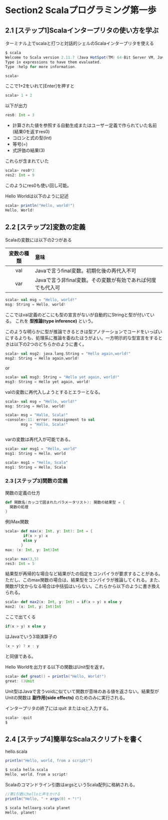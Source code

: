 # Section2 Scalaプログラミング第一歩

## 2.1 [ステップ1]Scalaインタープリタの使い方を学ぶ
ターミナル上でscalaと打つと対話的シェルのScalaインタープリタを使える

```Scala
$ scala
Welcome to Scala version 2.11.7 (Java HotSpot(TM) 64-Bit Server VM, Java 1.8.0_65).
Type in expressions to have them evaluated.
Type :help for more information.

scala>
```

ここで1+2をいれて[Enter]を押すと

```Scala
scala> 1 + 2
```

以下が出力
```Scala
res0: Int = 3
```

* 計算された値を参照する自動生成またはユーザー定義で作られていた名前(結果0を返すres0)
* コロンと式の型(Int)
* 等号(=)
* 式評価の結果(3)

これらが含まれていた

```Scala
scala> res0*3
res2: Int = 9
```
このようにres0も使い回し可能。

Hello Worldは以下のように記述
```Scala
scala> println("Hello, world!")
Hello, World!
```

## 2.2 [ステップ2]変数の定義
Scalaの変数には以下の2つがある


|変数の種類|意味|
|:------:|:---|
|val|Javaで言うfinal変数。初期化後の再代入不可|
|var|Javaで言う非final変数。その変数が有効であれば何度でも代入可|


```Scala
scala> val msg = "Hello, world!"
msg: String = Hello, world!
```
ここではval定義のどこにも型の宣言がないが自動的にStringと型が付いている。
これを **型推論(type inference)** という。

このような明らかに型が推論できるときは型アノテーションでコードをいっぱいにするよりも、処理系に推論を委ねたほうがよい。一方明示的な型宣言をするときは以下の2つのどちらかのように書く。

```Scala
scala> val msg2: java.lang.String = "Hello again,world!"
msg2: String = Hello again,world!
```
or
```Scala
scala> val msg3: String = "Hello yet again, world!"
msg3: String = Hello yet again, world!
```


valの変数に再代入しようとするとエラーとなる。
```Scala
scala> val msg = "Hello, world!"
msg: String = Hello, world!

scala> msg = "Hallo, Scala!"
<console>:11: error: reassignment to val
       msg = "Hallo, Scala!"
           ^
```

varの変数は再代入が可能である。
```Scala
scala> var msg1 = "Hello, world"
msg1: String = Hello, world

scala> msg1 = "Hello, Scala"
msg1: String = Hello, Scala
```

### 2.3 [ステップ3]関数の定義
関数の定義の仕方
```Scala
def 関数名(カッコで囲まれたパラメータリスト): 関数の結果型 = {
  関数の処理
}
```

例)Max関数
```Scala
scala> def max(x: Int, y: Int): Int = {
        if(x > y) x
        else y
       }
max: (x: Int, y: Int)Int

scala> max(3,5)
res3: Int = 5
```

結果型が再帰的な場合など結果がたの指定をコンパイラが要求することがある。ただし、このmax関数の場合は、結果型をコンパイラが推論してくれる。また、関数が1文からなる場合は中括弧はいらない。これらから以下のように書き換えられる。

```Scala
scala> def max2(x: Int, y: Int) = if(x > y) x else y
max2: (x: Int, y: Int)Int
```

ここで出てくる

```Scala
if(x > y) x else y
```

はJavaでいう3項演算子の

```Scala
(x > y) ? x : y
```
と同値である。


Hello Worldを出力する以下の関数はUnit型を返す。
```Scala
scala> def great() = println("Hello, World!")
great: ()Unit
```

Unit型はJavaで言うvoidに似ていて関数が意味のある値を返さない。結果型がUnitの関数は **副作用(side effects)** のためのみに実行される。

インタープリタの終了には:quit または:qと入力する。
```Scala
scala> :quit
$
```

## 2.4 [ステップ4]簡単なScalaスクリプトを書く
hello.scala

```Scala
println("Hello, world, from a script!")
```

```Scala
$ scala hello.scala
Hello, world, from a script!
```

Scalaのコマンドライン引数はargsというScala配列に格納される。
```Scala
//第1引数にhelloと声をかける
println("Hello, " + args(0) + "!")
```

```Scala
$ scala helloarg.scala planet
Hello, planet!
```
